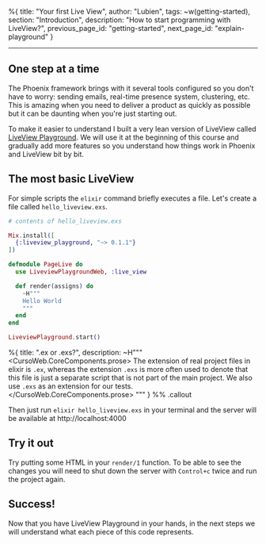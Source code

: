 %{
title: "Your first Live View",
author: "Lubien",
tags: ~w(getting-started),
section: "Introduction",
description: "How to start programming with LiveView?",
previous_page_id: "getting-started",
next_page_id: "explain-playground"
}

---

## One step at a time

The Phoenix framework brings with it several tools configured so you don't have to worry: sending emails, real-time presence system, clustering, etc. This is amazing when you need to deliver a product as quickly as possible but it can be daunting when you're just starting out.

To make it easier to understand I built a very lean version of LiveView called [LiveView Playground](https://hexdocs.pm/liveview_playground/0.1.1/readme.html). We will use it at the beginning of this course and gradually add more features so you understand how things work in Phoenix and LiveView bit by bit.

## The most basic LiveView

For simple scripts the `elixir` command briefly executes a file. Let's create a file called `hello_liveview.exs`.

```elixir
# contents of hello_liveview.exs

Mix.install([
  {:liveview_playground, "~> 0.1.1"}
])

defmodule PageLive do
  use LiveviewPlaygroundWeb, :live_view

  def render(assigns) do
    ~H"""
    Hello World
    """
  end
end

LiveviewPlayground.start()
```

%{
title: ".ex or .exs?",
description: ~H"""
<CursoWeb.CoreComponents.prose>
The extension of real project files in elixir is <code>.ex</code>, whereas the extension <code>.exs</code> is more often used to denote that this file is just a separate script that is not part of the main project. We also use <code>.exs</code> as an extension for our tests.
</CursoWeb.CoreComponents.prose>
"""
} %% .callout

Then just run `elixir hello_liveview.exs` in your terminal and the server will be available at http://localhost:4000

## Try it out

Try putting some HTML in your `render/1` function. To be able to see the changes you will need to shut down the server with `Control+c` twice and run the project again.

## Success!

Now that you have LiveView Playground in your hands, in the next steps we will understand what each piece of this code represents.
